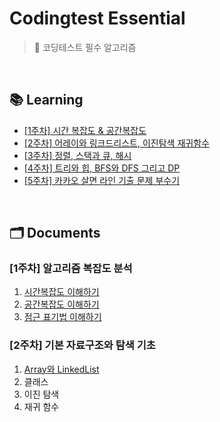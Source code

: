# Codingtest Essential

> 🧐 코딩테스트 필수 알고리즘

<br />

## 📚 Learning

- [[1주차] 시간 복잡도 & 공간복잡도](./week_01)
- [[2주차] 어레이와 링크드리스트, 이진탐색 재귀함수](./week_02)
- [[3주차] 정렬, 스택과 큐, 해시](./week_03)
- [[4주차] 트리와 힙, BFS와 DFS 그리고 DP](./week_04)
- [[5주차] 카카오 살면 라인 기출 문제 부수기](./week_05)

<br />

## 🗂️ Documents

### [1주차] 알고리즘 복잡도 분석

1. [시간복잡도 이해하기](./__documents__/01-01-time-complexity.md)
1. [공간복잡도 이해하기](./__documents__/01-02-space-complexity.md)
1. [점근 표기법 이해하기](./__documents__/01-03-asymptotic-notation.md)

### [2주차] 기본 자료구조와 탐색 기초

1. [Array와 LinkedList](./__documents__/02-01-array-linkedlist.md)
1. 클래스
1. 이진 탐색
1. 재귀 함수